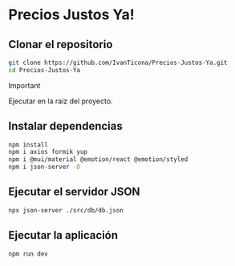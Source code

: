 # Precios Justos Ya!

## Clonar el repositorio
``` bash
git clone https://github.com/IvanTicona/Precios-Justos-Ya.git
cd Precios-Justos-Ya
```

> [!IMPORTANT]
> Ejecutar en la raíz del proyecto.

## Instalar dependencias
``` bash
npm install
npm i axios formik yup
npm i @mui/material @emotion/react @emotion/styled
npm i json-server -D
```

## Ejecutar el servidor JSON
``` bash
npx json-server ./src/db/db.json
```

## Ejecutar la aplicación
``` bash
npm run dev
```